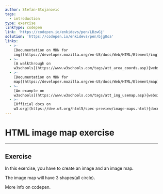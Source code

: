 ```yaml
---
author: Stefan-Stojanovic
tags:
  - introduction
type: exercise
linkType: codepen
link: 'https://codepen.io/enkidevs/pen/LBzwGj'
solution: 'https://codepen.io/enkidevs/pen/bjgOoa'
links:
  - >-
    [Documentation on MDN for
    img](https://developer.mozilla.org/en-US/docs/Web/HTML/Element/img){documentation}
  - >-
    [A walkthrough on
    w3schools](https://www.w3schools.com/tags/att_area_coords.asp){website}
  - >-
    [Documentation on MDN for
    map](https://developer.mozilla.org/en-US/docs/Web/HTML/Element/map){documentation}
  - >-
    [An example on
    w3schools](https://www.w3schools.com/tags/att_img_usemap.asp){website}
  - >-
    [Official docs on
    w3.org](https://dev.w3.org/html5/spec-preview/image-maps.html){documentation}
---
```


# HTML image map exercise


---

## Exercise

In this exercise, you have to create an image and an image map.

The image map will have 3 shapes(all circle).

More info on codepen.
 
